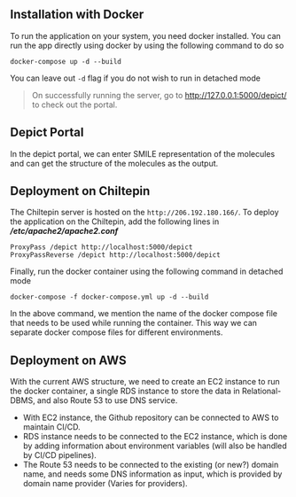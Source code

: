 ## Installation with Docker
To run the application on your system, you need docker installed. You can run the app directly using docker by using the following command to do so

    docker-compose up -d --build 
    
You can leave out `-d` flag if you do not wish to run in detached mode

> On successfully running the server, go to http://127.0.0.1:5000/depict/ to check out the portal.

## Depict Portal
In the depict portal, we can enter SMILE representation of the molecules and can get the structure of the molecules as the output. 


## Deployment on Chiltepin
The Chiltepin server is hosted on the `http://206.192.180.166/`. To deploy the application on the Chiltepin, add the following lines in ***/etc/apache2/apache2.conf***

    ProxyPass /depict http://localhost:5000/depict
    ProxyPassReverse /depict http://localhost:5000/depict

Finally, run the docker container using the following command in detached mode

    docker-compose -f docker-compose.yml up -d --build
In the above command, we mention the name of the docker compose file that needs to be used while running the container. This way we can separate docker compose files for different environments. 

## Deployment on AWS
With the current AWS structure, we need to create an EC2 instance to run the docker container, a single RDS instance to store the data in Relational-DBMS, and also Route 53 to use DNS service.

 - With EC2 instance, the Github repository can be connected to AWS to
   maintain CI/CD. 
 - RDS instance needs to be connected to the EC2 instance, which is done
   by adding information about environment variables (will also be
   handled by CI/CD pipelines).
 - The Route 53 needs to be connected to the existing (or new?) domain name, and needs some DNS information as input, which is provided by domain name provider (Varies for providers).
